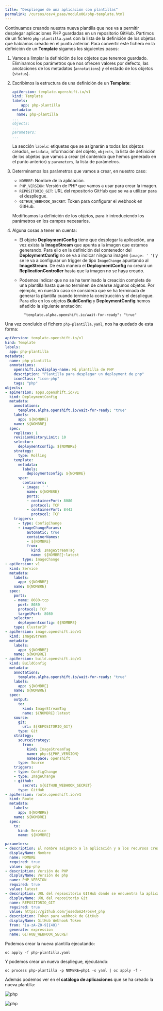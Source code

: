 ```yaml
---
title: "Despliegue de una aplicación con plantillas"
permalink: /cursos/osv4_paas/modulo06/php-template.html
---
```


Continuamos creando nuestra nueva plantilla que nos va a permitir desplegar aplicaciones PHP guardadas en un repositorio GitHub. Partimos de un fichero `php-plantilla.yaml` con la lista de la definición de los objetos que habíamos creado en el punto anterior. Para convertir este fichero en la definición de un **Template** sigamos los siguientes pasos:

1. Vamos a limpiar la definición de los objetos que tenemos guardado. Eliminamos los parámetros que nos ofrecen valores por defecto, las anotaciones de los metadatos (`annotations`) y el estado de los objetos (`status`).
2. Escribimos la estructura de una definición de un **Template**:

    ```yaml
    apiVersion: template.openshift.io/v1
    kind: Template
    labels:
        app: php-plantilla
    metadata:
      name: php-plantilla
    ...
    objects:
    ...
    parameters:
    ...
    ```

    La sección `labels`: etiquetas que se asignarán a todos los objetos creados, `metadata`, información del objeto, `objects`, la lista de definición de los objetos que vamos a crear (el contenido que hemos generado en el punto anterior) y `parameters`, la lista de parámetros.

3. Determinamos los parámetros que vamos a crear, en nuestro caso:

    * `NOMBRE`: Nombre de la aplicación.
    * `PHP_VERSION`: Versión de PHP que vamos a usar para crear la imagen.
    * `REPOSITORIO_GIT`: URL del repositorio GitHub que se va a utilizar para el despliegue.
    * `GITHUB_WEBHOOK_SECRET`: Token para configurar el webhook en GitHub.

    Modificamos la definición de los objetos, para ir introduciendo los parámetros en los campos necesarios.
4. Alguna cosas a tener en cuenta:

    * El objeto **DeploymentConfig** tiene que desplegar la aplicación, una vez exista la **ImageStream** que apunta a la imagen que estamos generando. Para ello en la definición del contenedor del **DeploymentConfig** no se va a indicar ninguna imagen (`image: ' '`) y se le va a configurar un trigger de tipo `ImageChange` apuntando al **ImageStream**. De esta manera el **DeploymentConfig** no creará un **ReplicationController** hasta que la imagen no se haya creado.
    * Podemos indicar que no se ha terminado la creación completa de una plantilla hasta que no terminen de crearse algunos objetos. Por ejemplo, en nuestro caso se considera que se ha terminada de generar la plantilla cuando termine la construcción y el despliegue. Para ello en los objetos **BuildConfig** y **DeploymentConfig** hemos añadido la siguiente anotación:

            "template.alpha.openshift.io/wait-for-ready": "true"

Una vez concluido el fichero `php-plantilla.yaml`, nos ha quedado de esta forma:

```yaml
apiVersion: template.openshift.io/v1
kind: Template
labels:
  app: php-plantilla
metadata:
  name: php-plantilla
  annotations:
    openshift.io/display-name: Mi plantilla de PHP
    description: "Plantilla para desplegar un deployment de php"
    iconClass: "icon-php"
    tags: "php"
objects:
- apiVersion: apps.openshift.io/v1
  kind: DeploymentConfig
  metadata:
    annotations:
      template.alpha.openshift.io/wait-for-ready: "true"
    labels:
      app: ${NOMBRE}
    name: ${NOMBRE}
  spec:
    replicas: 1
    revisionHistoryLimit: 10
    selector:
      deploymentconfig: ${NOMBRE}
    strategy:
      type: Rolling
    template:
      metadata:
        labels:
          deploymentconfig: ${NOMBRE}
      spec:
        containers:
        - image: ' '
          name: ${NOMBRE}
          ports:
          - containerPort: 8080
            protocol: TCP
          - containerPort: 8443
            protocol: TCP
    triggers:
      - type: ConfigChange
      - imageChangeParams:
          automatic: true
          containerNames:
          - ${NOMBRE}
          from:
            kind: ImageStreamTag
            name: ${NOMBRE}:latest
        type: ImageChange
- apiVersion: v1
  kind: Service
  metadata:
    labels:
      app: ${NOMBRE}
    name: ${NOMBRE}
  spec:
    ports:
    - name: 8080-tcp
      port: 8080
      protocol: TCP
      targetPort: 8080
    selector:
      deploymentconfig: ${NOMBRE}
    type: ClusterIP
- apiVersion: image.openshift.io/v1
  kind: ImageStream
  metadata:
    labels:
      app: ${NOMBRE}
    name: ${NOMBRE}
- apiVersion: build.openshift.io/v1
  kind: BuildConfig
  metadata:
    annotations:
      template.alpha.openshift.io/wait-for-ready: "true"
    labels:
      app: ${NOMBRE}
    name: ${NOMBRE}
  spec:
    output:
      to:
        kind: ImageStreamTag
        name: ${NOMBRE}:latest
    source:
      git:
        uri: ${REPOSITORIO_GIT}
      type: Git
    strategy:
      sourceStrategy:
        from:
          kind: ImageStreamTag
          name: php:${PHP_VERSION}
          namespace: openshift
      type: Source
    triggers:
    - type: ConfigChange
    - type: ImageChange
    - github:
        secret: ${GITHUB_WEBHOOK_SECRET}
      type: GitHub
- apiVersion: route.openshift.io/v1
  kind: Route
  metadata:
    labels:
      app: ${NOMBRE}
    name: ${NOMBRE}
  spec:
    to:
      kind: Service
      name: ${NOMBRE}

parameters:
- description: El nombre asignado a la aplicación y a los recursos creados.
  displayName: Nombre
  name: NOMBRE
  required: true
  value: app-php
- description: Versión de PHP
  displayName: Versión de php
  name: PHP_VERSION
  required: true
  value: latest
- description: URL del repsositorio GItHub donde se encuentra la aplicación
  displayName: URL del repositorio Git
  name: REPOSITORIO_GIT
  required: true
  value: https://github.com/josedom24/osv4_php
- description: Token para webhook de GitHub   
  displayName: GitHub Webhook Token
  from: '[a-zA-Z0-9]{40}'
  generate: expression
  name: GITHUB_WEBHOOK_SECRET
  ```

Podemos crear la nueva plantilla ejecutando:

    oc apply -f php-plantilla.yaml

Y podemos crear un nuevo despliegue, ejecutando:

    oc process php-plantilla -p NOMBRE=php1 -o yaml | oc apply -f -

Además podemos ver en el **catálogo de aplicaciones** que se ha creado la nueva plantilla:

![php](img/php1.png)

![php](img/php2.png)